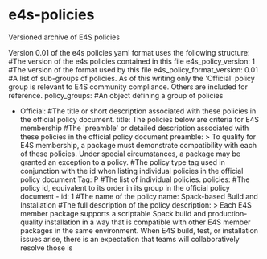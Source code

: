# e4s-policies
Versioned archive of E4S policies

Version 0.01 of the e4s policies yaml format uses the following structure:
#The version of the e4s policies contained in this file
e4s_policy_version: 1
#The version of the format used by this file
e4s_policy_format_version: 0.01
#A list of sub-groups of policies. As of this writing only the 'Official' policy group is relevant to E4S community compliance. Others are included for reference.
policy_groups:
  #An object defining a group of policies
  - Official:
      #The title or short description associated with these policies in the official policy document.
      title: The policies below are criteria for E4S membership
      #The 'preamble' or detailed description associated with these policies in the official policy document
      preamble: >
        To qualify for E4S
        membership, a package must demonstrate compatibility with each of these
        policies. Under special circumstances, a package may be granted an
        exception to a policy.
      #The policy type tag used in conjunction with the id when listing individual policies in the official policy document
      Tag: P
      #The list of individual policies.
      policies:
        #The policy id, equivalent to its order in its group in the official policy document
        - id: 1
          #The name of the policy
          name: Spack-based Build and Installation
          #The full description of the policy
          description: >
            Each E4S member package supports a scriptable Spack build and
            production-quality installation in a way that is compatible with
            other E4S member packages in the same environment. When E4S build,
            test, or installation issues arise, there is an expectation that
            teams will collaboratively resolve those is
